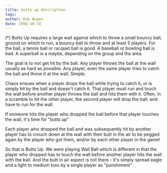 ```yaml
---
title: butts up description
tags: 
author: Rob Nugen
date: 1998-10-18
---
```


<title>Butts Up</title>

<p>(*) Butts Up requires a large wall against which to throw a small
bouncy ball, ground on which to run, a bouncy ball to throw and at
least 5 players.  For the ball, a tennis ball or racquet ball is
good. A baseball or bowling ball is bad.  A superball is a maybe,
depending on the group and the area.

<p>The goal is to not get hit by the ball.  Any player throws the ball
at the wall usually as hard as possible.  Any player, even the same
player tries to catch the ball and throw it at the wall.  Simple.

<p>Chaos ensues when a player drops the ball while trying to catch it,
or is simply hit by the ball and doesn't catch it.  That player must
run and touch the wall before another player throws the ball and hits
them with it.  Often, in a scramble to hit the other player, the
second player will drop the ball, and have to run for the wall.

<p>If someone hits the player who dropped the ball before that player
touches the wall, it's time for "butts up"

<p>Each player who dropped the ball and was subsequently hit by
another player has to crouch down at the wall with their butt in the
air to be pegged again by the player who got them, and/or by each
other player in the game!

<p>So that is Butts Up.  We were playing Wall Ball which is different
in that the player who dropped has to touch the wall before another
player hits the wall with the ball.  And the butt in air aspect is not
there - it's simply spread eagle and a light to medium toss by a
single player as "punshiment"
</p>
